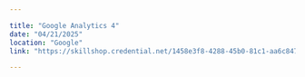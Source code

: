 ```yaml
---

title: "Google Analytics 4"
date: "04/21/2025"
location: "Google"
link: "https://skillshop.credential.net/1458e3f8-4288-45b0-81c1-aa6c8476f639#acc.Yb6z9rdU"

---
```

